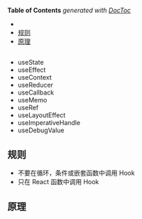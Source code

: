 <!-- START doctoc generated TOC please keep comment here to allow auto update -->
<!-- DON'T EDIT THIS SECTION, INSTEAD RE-RUN doctoc TO UPDATE -->
**Table of Contents**  *generated with [DocToc](https://github.com/thlorenz/doctoc)*

- [](#)
- [规则](#%E8%A7%84%E5%88%99)
- [原理](#%E5%8E%9F%E7%90%86)

<!-- END doctoc generated TOC please keep comment here to allow auto update -->

## 
- useState
- useEffect
- useContext
- useReducer
- useCallback
- useMemo
- useRef
- useLayoutEffect
- useImperativeHandle
- useDebugValue

## 规则
- 不要在循环，条件或嵌套函数中调用 Hook
- 只在 React 函数中调用 Hook
## 原理
	






